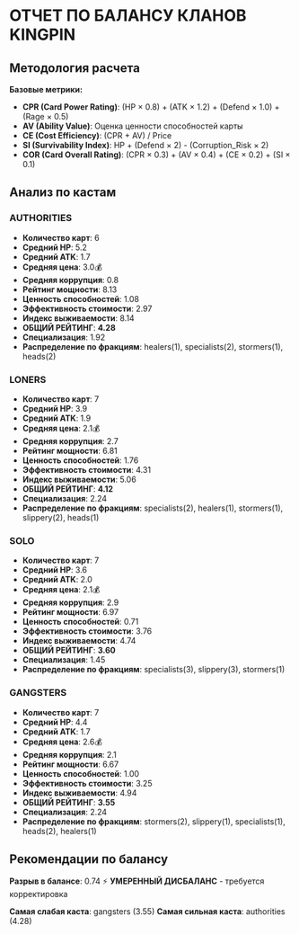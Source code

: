 # ОТЧЕТ ПО БАЛАНСУ КЛАНОВ KINGPIN

## Методология расчета

**Базовые метрики:**
- **CPR (Card Power Rating)**: (HP × 0.8) + (ATK × 1.2) + (Defend × 1.0) + (Rage × 0.5)
- **AV (Ability Value)**: Оценка ценности способностей карты
- **CE (Cost Efficiency)**: (CPR + AV) / Price
- **SI (Survivability Index)**: HP + (Defend × 2) - (Corruption_Risk × 2)
- **COR (Card Overall Rating)**: (CPR × 0.3) + (AV × 0.4) + (CE × 0.2) + (SI × 0.1)

## Анализ по кастам

### AUTHORITIES
- **Количество карт**: 6
- **Средний HP**: 5.2
- **Средний ATK**: 1.7
- **Средняя цена**: 3.0💰
- **Средняя коррупция**: 0.8
- **Рейтинг мощности**: 8.13
- **Ценность способностей**: 1.08
- **Эффективность стоимости**: 2.97
- **Индекс выживаемости**: 8.14
- **ОБЩИЙ РЕЙТИНГ**: **4.28**
- **Специализация**: 1.92
- **Распределение по фракциям**: healers(1), specialists(2), stormers(1), heads(2)

### LONERS
- **Количество карт**: 7
- **Средний HP**: 3.9
- **Средний ATK**: 1.9
- **Средняя цена**: 2.1💰
- **Средняя коррупция**: 2.7
- **Рейтинг мощности**: 6.81
- **Ценность способностей**: 1.76
- **Эффективность стоимости**: 4.31
- **Индекс выживаемости**: 5.06
- **ОБЩИЙ РЕЙТИНГ**: **4.12**
- **Специализация**: 2.24
- **Распределение по фракциям**: specialists(2), healers(1), stormers(1), slippery(2), heads(1)

### SOLO
- **Количество карт**: 7
- **Средний HP**: 3.6
- **Средний ATK**: 2.0
- **Средняя цена**: 2.1💰
- **Средняя коррупция**: 2.9
- **Рейтинг мощности**: 6.97
- **Ценность способностей**: 0.71
- **Эффективность стоимости**: 3.76
- **Индекс выживаемости**: 4.74
- **ОБЩИЙ РЕЙТИНГ**: **3.60**
- **Специализация**: 1.45
- **Распределение по фракциям**: specialists(3), slippery(3), stormers(1)

### GANGSTERS
- **Количество карт**: 7
- **Средний HP**: 4.4
- **Средний ATK**: 1.7
- **Средняя цена**: 2.6💰
- **Средняя коррупция**: 2.1
- **Рейтинг мощности**: 6.67
- **Ценность способностей**: 1.00
- **Эффективность стоимости**: 3.25
- **Индекс выживаемости**: 4.94
- **ОБЩИЙ РЕЙТИНГ**: **3.55**
- **Специализация**: 2.24
- **Распределение по фракциям**: stormers(2), slippery(1), specialists(1), heads(2), healers(1)

## Рекомендации по балансу

**Разрыв в балансе**: 0.74
⚡ **УМЕРЕННЫЙ ДИСБАЛАНС** - требуется корректировка

**Самая слабая каста**: gangsters (3.55)
**Самая сильная каста**: authorities (4.28)
